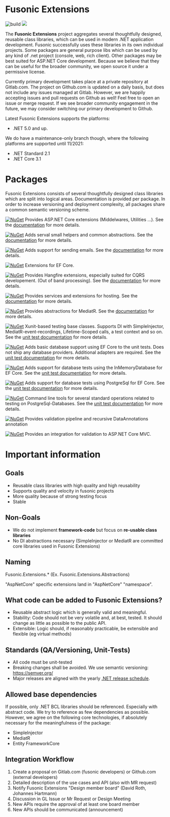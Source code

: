 # Fusonic Extensions 
![build](https://github.com/fusonic/dotnet-extensions/workflows/build/badge.svg)
<a href="https://www.nuget.org/packages?q=Fusonic.Extensions"><img src="https://img.shields.io/badge/fusonic%20extensions-5.1.1-blue"></a>


The **Fusonic Extensions** project aggregates several thoughtfully designed, reusable class libraries, which can be used in modern .NET application development. Fusonic successfully uses these libraries in its own individual projects. Some packages are general purpose libs which can be used by any kind of .net project (console, web, rich client). Other packages may be best suited for ASP<span>.</span>NET Core development. Because we believe that they can be useful for the broader community, we open source it under a permissive license.

Currently primary development takes place at a private repository at Gitlab.com.
The project on Github.com is updated on a daily basis, but does not include any issues managed at Gitlab. However, we are happily accepting issues and pull requests on Github as well! Feel free to open an issue or merge request.
If we see broader community engagement in the future, we may consider switching our primary development to Github.

Latest Fusonic Extensions supports the platforms:

* .NET 5.0 and up.

We do have a maintenance-only branch though, where the following platforms are supported until 11/2021:

* .NET Standard 2.1
* .NET Core 3.1

Packages
===============

Fusonic Extensions consists of several thoughtfully designed class libraries which are split into logical areas. Documentation is provided per package. In order to increase versioning and deployment complexity, all packages share a common semantic versioning scheme.

[![NuGet](https://img.shields.io/nuget/v/Fusonic.Extensions.AspNetCore.svg?label=Fusonic.Extensions.AspNetCore&style=plastic)](https://www.nuget.org/packages/Fusonic.Extensions.AspNetCore/)
Provides ASP<span>.</span>NET Core extensions (Middelwares, Utilities ...). See the [documentation](docs/AspNetCore/README.md) for more details.

[![NuGet](https://img.shields.io/nuget/v/Fusonic.Extensions.Common.svg?label=Fusonic.Extensions.Common&style=plastic)](https://www.nuget.org/packages/Fusonic.Extensions.Common/)
Adds serval small helpers and common abstractions. See the [documentation](docs/Common/README.md) for more details.

[![NuGet](https://img.shields.io/nuget/v/Fusonic.Extensions.Email.svg?label=Fusonic.Extensions.Email&style=plastic)](https://www.nuget.org/packages/Fusonic.Extensions.Email/)
Adds support for sending emails. See the [documentation](docs/Email/README.md) for more details.

[![NuGet](https://img.shields.io/nuget/v/Fusonic.Extensions.EntityFrameworkCore.svg?label=Fusonic.Extensions.EntityFrameworkCore&style=plastic)](https://www.nuget.org/packages/Fusonic.Extensions.EntityFrameworkCore/)
Extensions for EF Core.

[![NuGet](https://img.shields.io/nuget/v/Fusonic.Extensions.Hangfire.svg?label=Fusonic.Extensions.Hangfire&style=plastic)](https://www.nuget.org/packages/Fusonic.Extensions.Hangfire/)
Provides Hangfire extensions, especially suited for CQRS developement. (Out of band processing). See the [documentation](docs/Hangfire/README.md) for more details.

[![NuGet](https://img.shields.io/nuget/v/Fusonic.Extensions.Hosting.svg?label=Fusonic.Extensions.Hosting&style=plastic)](https://www.nuget.org/packages/Fusonic.Extensions.Hosting/)
Provides services and extensions for hosting. See the [documentation](docs/Hosting/README.md) for more details.

[![NuGet](https://img.shields.io/nuget/v/Fusonic.Extensions.MediatR.svg?label=Fusonic.Extensions.MediatR&style=plastic)](https://www.nuget.org/packages/Fusonic.Extensions.MediatR/)
Provides abstractions for MediatR. See the [documentation](docs/MediatR/README.md) for more details.

[![NuGet](https://img.shields.io/nuget/v/Fusonic.Extensions.UnitTests.svg?label=Fusonic.Extensions.UnitTests&style=plastic)](https://www.nuget.org/packages/Fusonic.Extensions.UnitTests/)
Xunit-based testing base classes. Supports DI with SimpleInjector, MediatR-event-recordings, Lifetime-Scoped calls, a test context and so on. See the [unit test documentation](docs/UnitTests/README.md) for more details.

[![NuGet](https://img.shields.io/nuget/v/Fusonic.Extensions.UnitTests.Adapters.EntityFrameworkCore.svg?label=Fusonic.Extensions.UnitTests.Adapters.EntityFrameworkCore&style=plastic)](https://www.nuget.org/packages/Fusonic.Extensions.UnitTests.Adapters.EntityFrameworkCore/)
Adds basic database support using EF Core to the unit tests. Does not ship any database providers. Additional adapters are required. See the [unit test documentation](docs/UnitTests/README.md) for more details.

[![NuGet](https://img.shields.io/nuget/v/Fusonic.Extensions.UnitTests.Adapters.InMemoryDatabase.svg?label=Fusonic.Extensions.UnitTests.Adapters.InMemoryDatabase&style=plastic)](https://www.nuget.org/packages/Fusonic.Extensions.UnitTests.Adapters.InMemoryDatabase/)
Adds support for database tests using the InMemoryDatabase for EF Core. See the [unit test documentation](docs/UnitTests/README.md) for more details.

[![NuGet](https://img.shields.io/nuget/v/Fusonic.Extensions.UnitTests.Adapters.PostgreSql.svg?label=Fusonic.Extensions.UnitTests.Adapters.PostgreSql&style=plastic)](https://www.nuget.org/packages/Fusonic.Extensions.UnitTests.Adapters.PostgreSql/)
Adds support for database tests using PostgreSql for EF Core. See the [unit test documentation](docs/UnitTests/README.md) for more details.

[![NuGet](https://img.shields.io/nuget/v/Fusonic.Extensions.UnitTests.Tools.PostgreSql.svg?label=Fusonic.Extensions.UnitTests.Tools.PostgreSql&style=plastic)](https://www.nuget.org/packages/Fusonic.Extensions.UnitTests.Tools.PostgreSql/)
Command line tools for several standard operations related to testing on PostgreSql-Databases. See the [unit test documentation](docs/UnitTests/README.md) for more details.

[![NuGet](https://img.shields.io/nuget/v/Fusonic.Extensions.Validation.svg?label=Fusonic.Extensions.Validation&style=plastic)](https://www.nuget.org/packages/Fusonic.Extensions.Validation/)
Provides validation pipeline and recursive DataAnnotations annotation

[![NuGet](https://img.shields.io/nuget/v/Fusonic.Extensions.Validation.Mvc.svg?label=Fusonic.Extensions.Validation.Mvc&style=plastic)](https://www.nuget.org/packages/Fusonic.Extensions.Validation.Mvc/)
Provides an integration for validation to ASP<span>.</span>NET Core MVC.

Important information
===============

Goals
--------------------

- Reusable class libraries with high quality and high reusability
- Supports quality and velocity in fusonic projects
- More quality because of strong testing focus
- Stable


Non-Goals
--------------------

- We do not implement **framework-code** but focus on **re-usable class libraries**
- No DI abstractions necessary (SimpleInjector or MediatR are committed core libraries used in Fusonic Extensions)


Naming
--------------------

Fusonic.Extensions.* (Ex. Fusonic.Extensions.Abstractions)

"AspNetCore" specific extensions land in "AspNetCore" "namespace".


What code can be added to Fusonic Extensions?
--------------------

- Reusable abstract logic which is generally valid and meaningful.
- Stability: Code should not be very volatile and, at best, tested. It should change as little as possible to the public API.
- Extensible: Logic should, if reasonably practicable, be extensible and flexible (eg virtual methods)


Standards (QA/Versioning, Unit-Tests)
--------------------

- All code must be unit-tested
- Breaking changes shall be avoided. We use semantic versioning: https://semver.org/
- Major releases are aligned with the yearly [.NET release schedule](https://github.com/dotnet/core/blob/master/roadmap.md).


Allowed base dependencies
--------------------
If possible, only .NET BCL libraries should be referenced. Especially with abstract code. We try to reference as few dependencies as possible.
However, we agree on the following core technologies, if absolutely necessary for the meaningfulness of the package:

* SimpleInjector
* MediatR
* Entity FrameworkCore


Integration Workflow
--------------------
1. Create a proposal on Gitlab.com (fusonic developers) or Github.com (external developers)
2. Detailed description of the use cases and API (also with MR request)
3. Notify Fusonic Extensions "Design member board" (David Roth, Johannes Hartmann)
4. Discussion in GL Issue or Mr Request or Design Meeting
5. New APIs require the approval of at least one board member
6. New APIs should be communicated (announcement)
